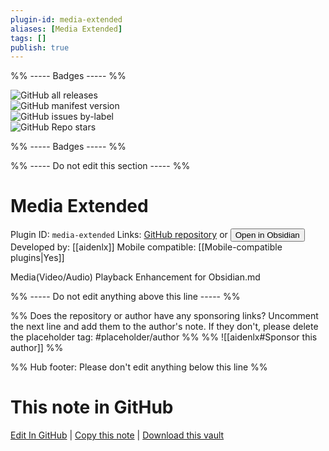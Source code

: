 ```yaml
---
plugin-id: media-extended
aliases: [Media Extended]
tags: []
publish: true
---
```


%% ----- Badges ----- %%

![GitHub all releases](https://img.shields.io/github/downloads/aidenlx/media-extended/total?color=573E7A&logo=github&style=for-the-badge)  
![GitHub manifest version](https://img.shields.io/github/manifest-json/v/aidenlx/media-extended?color=573E7A&logo=github&style=for-the-badge)  
![GitHub issues by-label](https://img.shields.io/github/issues/aidenlx/media-extended/help%20wanted?color=573E7A&logo=github&style=for-the-badge)  
![GitHub Repo stars](https://img.shields.io/github/stars/aidenlx/media-extended?color=573E7A&logo=github&style=for-the-badge)

%% ----- Badges ----- %%

%% ----- Do not edit this section ----- %%

# Media Extended

Plugin ID: `media-extended`
Links: [GitHub repository](https://github.com/aidenlx/media-extended) or [<button id=HH>Open in Obsidian</button>](obsidian://show-plugin?id=media-extended)
Developed by: [[aidenlx]]
Mobile compatible: [[Mobile-compatible plugins|Yes]]

Media(Video/Audio) Playback Enhancement for Obsidian.md

%% ----- Do not edit anything above this line ----- %%

%% Does the repository or author have any sponsoring links? Uncomment the next line and add them to the author's note. If they don't, please delete the placeholder tag: #placeholder/author %%
%% ![[aidenlx#Sponsor this author]] %%

%% Hub footer: Please don't edit anything below this line %%

# This note in GitHub

<span class="git-footer">[Edit In GitHub](https://github.dev/obsidian-community/obsidian-hub/blob/main/02%20-%20Community%20Expansions/02.05%20All%20Community%20Expansions/Plugins/media-extended.md "git-hub-edit-note") | [Copy this note](https://raw.githubusercontent.com/obsidian-community/obsidian-hub/main/02%20-%20Community%20Expansions/02.05%20All%20Community%20Expansions/Plugins/media-extended.md "git-hub-copy-note") | [Download this vault](https://github.com/obsidian-community/obsidian-hub/archive/refs/heads/main.zip "git-hub-download-vault") </span>
